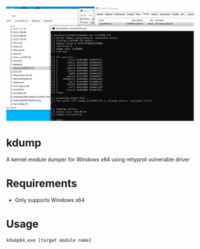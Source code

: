 ![IMAGE](image.png)

# kdump
A kernel module dumper for Windows x64 using mhyprot vulnerable driver

# Requirements

- Only supports Windows x64

# Usage

```
kdump64.exe [target module name]
```
